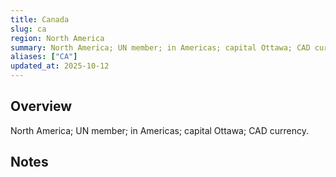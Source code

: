 ```yaml
---
title: Canada
slug: ca
region: North America
summary: North America; UN member; in Americas; capital Ottawa; CAD currency.
aliases: ["CA"]
updated_at: 2025-10-12
---
```


## Overview

North America; UN member; in Americas; capital Ottawa; CAD currency.

## Notes

<!-- Add your first note below -->

